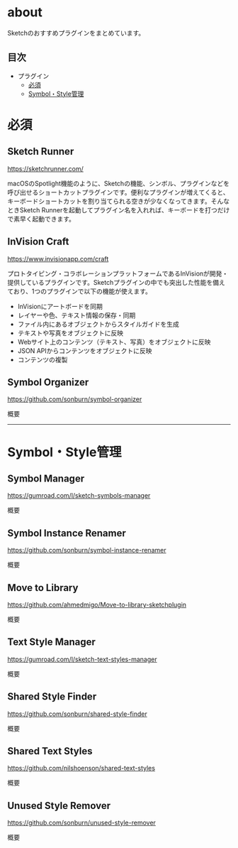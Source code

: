 # about
Sketchのおすすめプラグインをまとめています。

## 目次
- プラグイン
  - [必須](#plugins-必須)
  - [Symbol・Style管理](#plugins-symbol)

# <a name="plugins-必須">必須</a>
## Sketch Runner
https://sketchrunner.com/

macOSのSpotlight機能のように、Sketchの機能、シンボル、プラグインなどを呼び出せるショートカットプラグインです。便利なプラグインが増えてくると、キーボードショートカットを割り当てられる空きが少なくなってきます。そんなときSketch Runnerを起動してプラグイン名を入れれば、キーボードを打つだけで素早く起動できます。

## InVision Craft
https://www.invisionapp.com/craft

プロトタイピング・コラボレーションプラットフォームであるInVisionが開発・提供しているプラグインです。Sketchプラグインの中でも突出した性能を備えており、1つのプラグインで以下の機能が使えます。

- InVisionにアートボードを同期
- レイヤーや色、テキスト情報の保存・同期
- ファイル内にあるオブジェクトからスタイルガイドを生成
- テキストや写真をオブジェクトに反映
- Webサイト上のコンテンツ（テキスト、写真）をオブジェクトに反映
- JSON APIからコンテンツをオブジェクトに反映
- コンテンツの複製

## Symbol Organizer
https://github.com/sonburn/symbol-organizer

概要

---

# <a name="plugins-symbol">Symbol・Style管理</a>
## Symbol Manager
https://gumroad.com/l/sketch-symbols-manager

概要

## Symbol Instance Renamer
https://github.com/sonburn/symbol-instance-renamer

概要

## Move to Library
https://github.com/ahmedmigo/Move-to-library-sketchplugin

概要

## Text Style Manager
https://gumroad.com/l/sketch-text-styles-manager

概要

## Shared Style Finder
https://github.com/sonburn/shared-style-finder

概要

## Shared Text Styles
https://github.com/nilshoenson/shared-text-styles

概要

## Unused Style Remover
https://github.com/sonburn/unused-style-remover

概要
